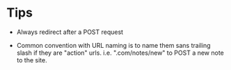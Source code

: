 # Tips



- Always redirect after a POST request



- Common convention with URL naming is to name them sans trailing slash if they are "action"
urls. i.e. ".com/notes/new" to POST a new note to the site. 
